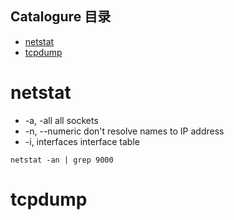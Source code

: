 ## Catalogure 目录
*   [netstat](#netstat)
*   [tcpdump](#tcpdump)

# netstat   <a id="netstat"></a>
*   -a, -all        all sockets
*   -n, --numeric   don't resolve names to IP address
*   -i, interfaces  interface table

```
netstat -an | grep 9000
```
# tcpdump   <a id="tcpdump"></a>
